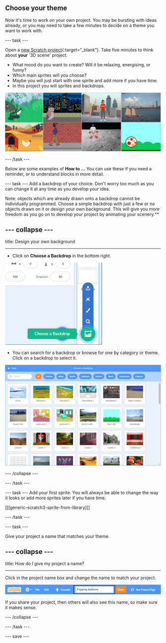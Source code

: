 ## Choose your theme

Now it's time to work on your own project. You may be bursting with ideas already, or you may need to take a few minutes to decide on a theme you want to work with.

--- task ---

Open a [new Scratch project](https://scratch.mit.edu/projects/editor){:target=”_blank”}. Take five minutes to think about **your** '3D scene' project. 

+ What mood do you want to create? Will it be relaxing, energising, or funny?
+ Which main sprites will you choose? 
+ Maybe you will just start with one sprite and add more if you have time.
+ In this project you will sprites and backdrops. 

![Image with sprites and backdrops](images/sprite-backdrop.png)

--- /task ---

Below are some examples of **How to …** You can use these if you need a reminder, or to understand blocks in more detail.

--- task ---
Add a backdrop of your choice. Don't worry too much as you can change it at any time as you develop your idea. 

Note: objects which are already drawn onto a backdrop cannot be individually programmed. Choose a simple backdrop with just a few or no objects drawn on it or design your own background. This will give you more freedom as you go on to develop your project by animating your scenery.**

--- collapse ---
---

title: Design your own background

---

+ Click on **Choose a Backdrop** in the bottom right.

![Image of Choose a Backdrop](images/stage-choose.png)

+ You can search for a backdrop or browse for one by category or theme. Click on a backdrop to select it.

![Image of Backdrop Library](images/backdrop.png)

--- /collapse --- 


--- /task ---

--- task ---
Add your first sprite. You will always be able to change the way it looks or add more sprites later if you have time. 

[[[generic-scratch3-sprite-from-library]]]

--- /task ---

--- task ---

Give your project a name that matches your theme. 

--- collapse ---
---

title: How do I give my project a name?

---

Click in the project name box and change the name to match your project. 

![Project name highlighted](images/change-project-name.png)

If you share your project, then others will also see this name, so make sure it makes sense. 

--- /collapse --- 

--- /task ---

--- save ---

